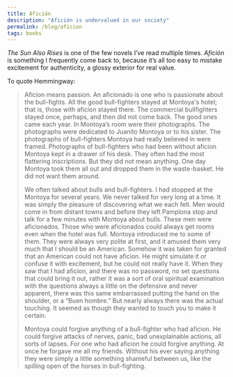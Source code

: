 ```yaml
---
title: Afición
description: "Afición is undervalued in our society" 
permalink: /blog/aficion
tags: books
--- 
```


*The Sun Also Rises* is one of the few novels I’ve read multiple times. *Afición* is something I frequently come back to, because it’s all too easy to mistake excitement for authenticity, a glossy exterior for real value. 

To quote Hemmingway: 

> Aficion means passion. An aficionado is one who is passionate about the bull-fights. All the good bull-fighters stayed at Montoya's hotel; that is, those with aficion stayed there. The commercial bullfighters stayed once, perhaps, and then did not come back. The good ones came each year. In Montoya’s room were their photographs. The photographs were dedicated to Juanito Montoya or to his sister. The photographs of bull-fighters Montoya had really believed in were framed. Photographs of bull-fighters who had been without aficion Montoya kept in a drawer of his desk. They often had the most flattering inscriptions. But they did not mean anything. One day Montoya took them all out and dropped them in the waste-basket. He did not want them around.    
> 
> We often talked about bulls and bull-fighters. I had stopped at the Montoya for several years. We never talked for very long at a time. It was simply the pleasure of discovering what we each felt. Men would come in from distant towns and before they left Pamplona stop and talk for a few minutes with Montoya about bulls. These men were aficionados. Those who were aficionados could always get rooms even when the hotel was full. Montoya introduced me to some of them. They were always very polite at first, and it amused them very much that I should be an American. Somehow it was taken for granted that an American could not have aficion. He might simulate it or confuse it with excitement, but he could not really have it. When they saw that I had aficion, and there was no password, no set questions that could bring it out, rather it was a sort of oral spiritual examination with the questions always a little on the defensive and never apparent, there was this same embarrassed putting the hand on the shoulder, or a “Buen hombre.” But nearly always there was the actual touching. It seemed as though they wanted to touch you to make it certain.
>
> Montoya could forgive anything of a bull-fighter who had aficion. He could forgive attacks of nerves, panic, bad unexplainable actions, all sorts of lapses. For one who had aficion he could forgive anything. At once he forgave me all my friends. Without his ever saying anything they were simply a little something shameful between us, like the spilling open of the horses in bull-fighting.
